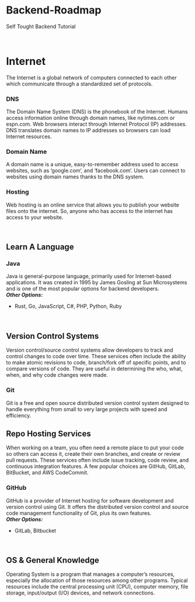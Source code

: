 # Backend-Roadmap
Self Tought Backend Tutorial  

<br>

# Internet
The Internet is a global network of computers connected to each other which communicate through a standardized set of protocols.  

### DNS
The Domain Name System (DNS) is the phonebook of the Internet. Humans access information online through domain names, like nytimes.com or espn.com. Web browsers interact through Internet Protocol (IP) addresses. DNS translates domain names to IP addresses so browsers can load Internet resources.  

### Domain Name
A domain name is a unique, easy-to-remember address used to access websites, such as ‘google.com’, and ‘facebook.com’. Users can connect to websites using domain names thanks to the DNS system.  

### Hosting
Web hosting is an online service that allows you to publish your website files onto the internet. So, anyone who has access to the internet has access to your website.  

<br>

## Learn A Language
### Java
Java is general-purpose language, primarily used for Internet-based applications. It was created in 1995 by James Gosling at Sun Microsystems and is one of the most popular options for backend developers.  
***Other Options:***
* Rust, Go, JavaScript, C#, PHP, Python, Ruby

<br>

## Version Control Systems
Version control/source control systems allow developers to track and control changes to code over time. These services often include the ability to make atomic revisions to code, branch/fork off of specific points, and to compare versions of code. They are useful in determining the who, what, when, and why code changes were made.  
### Git
Git is a free and open source distributed version control system designed to handle everything from small to very large projects with speed and efficiency.  
## Repo Hosting Services
When working on a team, you often need a remote place to put your code so others can access it, create their own branches, and create or review pull requests. These services often include issue tracking, code review, and continuous integration features. A few popular choices are GitHub, GitLab, BitBucket, and AWS CodeCommit.  
### GitHub
GitHub is a provider of Internet hosting for software development and version control using Git. It offers the distributed version control and source code management functionality of Git, plus its own features.  
***Other Options:***
* GitLab, Bitbucket  

<br>

## OS & General Knowledge
Operating System is a program that manages a computer’s resources, especially the allocation of those resources among other programs. Typical resources include the central processing unit (CPU), computer memory, file storage, input/output (I/O) devices, and network connections.  
